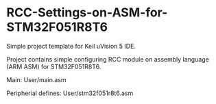 # RCC-Settings-on-ASM-for-STM32F051R8T6

Simple project template for Keil uVision 5 IDE.

Project contains simple configuring RCC module on assembly language (ARM ASM) for STM32F051R8T6.

Main: User/main.asm

Peripherial defines: User/stm32f051r8t6.asm
